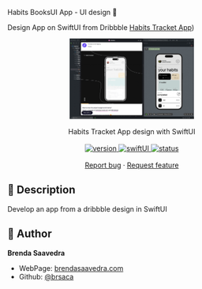 Habits BooksUI App - UI design 👋

Design App on SwiftUI from Dribbble [Habits Tracket App]([https://dribbble.com/shots/20954526-Habit-tracker-app))
<p align="center">
<a href="#">
<img src="images/HabitsUI.gif" align="center" width=50%> 
</a> 
<br><br>
     Habits Tracket App design with SwiftUI
    <br><br>
  <a href="#">
    <img alt="version" src="https://img.shields.io/badge/Version-v1.0-red.svg" />
  </a>
  <a href="#">
    <img alt="swiftUI" src="https://img.shields.io/badge/SwiftUI-17-blue.svg" />
  </a>
  <a href="#">
    <img alt="status" src="https://img.shields.io/badge/status-green-finish.svg" />
  </a>
  <br>
    <br>
    <a href="https://github.com/brsaca/HabitsUI/issues/new">Report bug</a>
    ·
    <a href="https://github.com/brsaca/HabitsUI/issues/new">Request feature</a>
</p>

## 📝 Description
Develop an app from a dribbble design in SwiftUI

## 👤 Author

**Brenda Saavedra**

- WebPage: [brendasaavedra.com](http://brendasaavedra.com)
- Github: [@brsaca](https://github.com/brsaca/)
